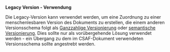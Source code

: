 **Legacy Version - Verwendung**

Die Legacy-Version kann verwendet werden, um eine Zuordnung zu einer menschenlesbaren Version des Dokuments zu erstellen, die einem anderen Versionsschema folgt als
[Ganzzahlige Versionierung](https://docs.oasis-open.org/csaf/csaf/v2.0/csaf-v2.0.html#31112-version-type---semantic-versioning) oder
[semantische Versionierung](https://docs.oasis-open.org/csaf/csaf/v2.0/csaf-v2.0.html#31111-version-type---integer-versioning).
Dies sollte nur als vorübergehende Lösung verwendet werden - ein Übergang zu dem im CSAF-Dokument verwendeten Versionsschema sollte angestrebt werden.
